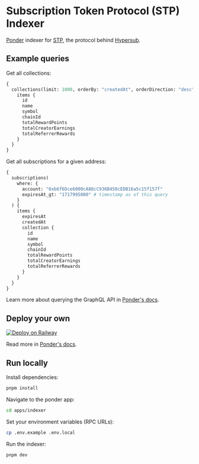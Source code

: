 # Subscription Token Protocol (STP) Indexer

[Ponder](https://ponder.sh/) indexer for [STP](https://docs.withfabric.xyz/stp/overview), the protocol behind [Hypersub](https://hypersub.withfabric.xyz/).

## Example queries

Get all collections:

```graphql
{
  collections(limit: 1000, orderBy: "createdAt", orderDirection: "desc") {
    items {
      id
      name
      symbol
      chainId
      totalRewardPoints
      totalCreatorEarnings
      totalReferrerRewards
    }
  }
}
```

Get all subscriptions for a given address:

```graphql
{
  subscriptions(
    where: {
      account: "0xb6f6Dce6000cA88cC936B450cEDB16a5c15f157f"
      expiresAt_gt: "1717995000" # timestamp as of this query
    }
  ) {
    items {
      expiresAt
      createdAt
      collection {
        id
        name
        symbol
        chainId
        totalRewardPoints
        totalCreatorEarnings
        totalReferrerRewards
      }
    }
  }
}
```

Learn more about querying the GraphQL API in [Ponder's docs](https://ponder.sh/docs/query/graphql).

## Deploy your own

[![Deploy on Railway](https://railway.app/button.svg)](https://railway.app/template/rrJPzB?referralCode=ONtqGs)

Read more in [Ponder's docs](https://ponder.sh/docs/production/deploy).

## Run locally

Install dependencies:

```bash
pnpm install
```

Navigate to the ponder app:

```bash
cd apps/indexer
```

Set your environment variables (RPC URLs):

```bash
cp .env.example .env.local
```

Run the indexer:

```bash
pnpm dev
```
